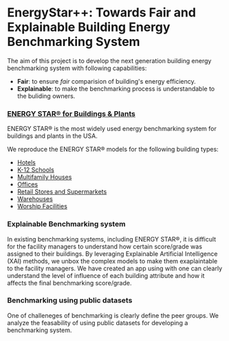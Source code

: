 # EnergyStar++: Towards Fair and Explainable Building Energy Benchmarking System

The aim of this project is to develop the next generation building energy benchmarking system with following capabilities:

 - **Fair**: to ensure *fair* comparision of building's energy efficiency.
 - **Explainable**: to make the benchmarking process is understandable to the buliding owners. 
 
### [ENERGY STAR® for Buildings & Plants](https://www.energystar.gov/buildings)
ENERGY STAR® is the most widely used energy benchmarking system for buildings and plants in the USA. 

We reproduce the ENERGY STAR® models for the following building types:
 - [Hotels](https://github.com/buds-lab/EnergyStarPlusPlus/blob/master/CBECS/hotel.md)
 - [K-12 Schools](https://github.com/buds-lab/EnergyStarPlusPlus/blob/master/CBECS/k12school.md)
 - [Multifamily Houses](https://github.com/buds-lab/EnergyStarPlusPlus/blob/master/CBECS/multifamily.md)
 - [Offices](https://github.com/buds-lab/EnergyStarPlusPlus/blob/master/CBECS/office.md)
 - [Retail Stores and Supermarkets](https://github.com/buds-lab/EnergyStarPlusPlus/blob/master/CBECS/retail.md)
 - [Warehouses](https://github.com/buds-lab/EnergyStarPlusPlus/blob/master/CBECS/warehouse.md)
 - [Worship Facilities](https://github.com/buds-lab/EnergyStarPlusPlus/blob/master/CBECS/worship.md)

 
 ### Explainable Benchmarking system
 In existing benchmarking systems, including ENERGY STAR®, it is difficult for the facility managers to understand how certain score/grade was assigned to their buildings. By leveraging Explainable Artificial Intelligence (XAI) methods, we unbox the complex models to make them exaplaintable to the facility managers. We have created an app using with one can clearly understand the level of influence of each building attribute and how it affects the final benchmarking score/grade.
 
 ### Benchmarking using public datasets
 One of challeneges of benchmarking is clearly define the peer groups. We analyze the feasability of using public datasets for developing a benchmarking system. 
 
 
